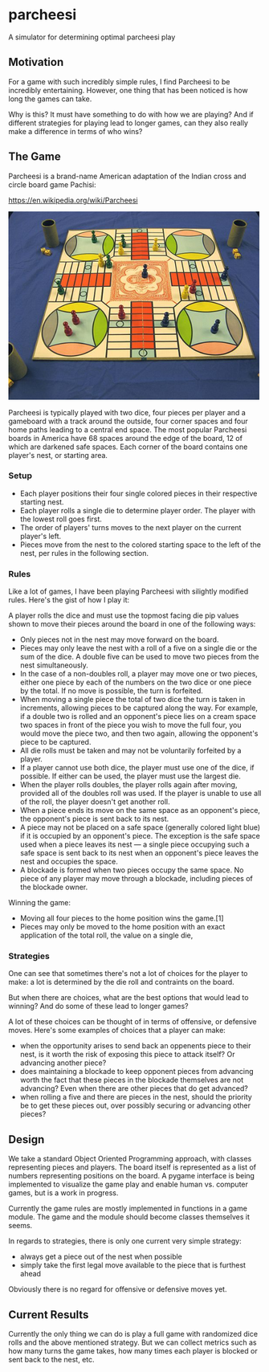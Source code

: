 # parcheesi

A simulator for determining optimal parcheesi play

## Motivation

For a game with such incredibly simple rules, I find Parcheesi to be incredibly entertaining.  However, one thing that has been noticed is how long the games can take.

Why is this?  It must have something to do with how we are playing?  And if different strategies for playing lead to longer games, can they also really make a difference in terms of who wins?

## The Game

Parcheesi is a brand-name American adaptation of the Indian cross and circle board game Pachisi:

https://en.wikipedia.org/wiki/Parcheesi

<img src="images/Parcheesi-board.jpg" alt="Parcheesi-board.jpg" width="500">

Parcheesi is typically played with two dice, four pieces per player and a gameboard with a track around the outside, four corner spaces and four home paths leading to a central end space. The most popular Parcheesi boards in America have 68 spaces around the edge of the board, 12 of which are darkened safe spaces. Each corner of the board contains one player's nest, or starting area. 

### Setup

   * Each player positions their four single colored pieces in their respective starting nest.
   * Each player rolls a single die to determine player order. The player with the lowest roll goes first.
   * The order of players' turns moves to the next player on the current player's left.
   * Pieces move from the nest to the colored starting space to the left of the nest, per rules in the following section.


### Rules

Like a lot of games, I have been playing Parcheesi with silightly modified rules.  Here's the gist of how I play it:

A player rolls the dice and must use the topmost facing die pip values shown to move their pieces around the board in one of the following ways:

   * Only pieces not in the nest may move forward on the board.
   * Pieces may only leave the nest with a roll of a five on a single die or the sum of the dice. A double five can be used to move two pieces from the nest simultaneously.
   * In the case of a non-doubles roll, a player may move one or two pieces, either one piece by each of the numbers on the two dice or one piece by the total. If no move is possible, the turn is forfeited.
   * When moving a single piece the total of two dice the turn is taken in increments, allowing pieces to be captured along the way. For example, if a double two is rolled and an opponent's piece lies on a cream space two spaces in front of the piece you wish to move the full four, you would move the piece two, and then two again, allowing the opponent's piece to be captured.
   * All die rolls must be taken and may not be voluntarily forfeited by a player.
   * If a player cannot use both dice, the player must use one of the dice, if possible. If either can be used, the player must use the largest die.
   * When the player rolls doubles, the player rolls again after moving, provided all of the doubles roll was used. If the player is unable to use all of the roll, the player doesn't get another roll.
   * When a piece ends its move on the same space as an opponent's piece, the opponent's piece is sent back to its nest.
   * A piece may not be placed on a safe space (generally colored light blue) if it is occupied by an opponent's piece. The exception is the safe space used when a piece leaves its nest — a single piece occupying such a safe space is sent back to its nest when an opponent's piece leaves the nest and occupies the space.
   * A blockade is formed when two pieces occupy the same space. No piece of any player may move through a blockade, including pieces of the blockade owner. 

Winning the game:
   * Moving all four pieces to the home position wins the game.[1]
   * Pieces may only be moved to the home position with an exact application of the total roll, the value on a single die,   
  
### Strategies

One can see that sometimes there's not a lot of choices for the player to make: a lot is determined by the die roll and contraints on the board.

But when there are choices, what are the best options that would lead to winning?  And do some of these lead to longer games?  

A lot of these choices can be thought of in terms of offensive, or defensive moves.  Here's some examples of choices that a player can make:


   * when the opportunity arises to send back an oppenents piece to their nest, is it worth the risk of exposing this piece to attack itself?  Or advancing another piece?
   * does maintaining a blockade to keep opponent pieces from advancing worth the fact that these pieces in the blockade themselves are not advancing?  Even when there are other pieces that do get advanced?
   * when rolling a five and there are pieces in the nest, should the priority be to get these pieces out, over possibly securing or advancing other pieces?

## Design

We take a standard Object Oriented Programming approach, with classes representing pieces and players.  The board itself is represented as a list of numbers representing positions on the board.  A pygame interface is being implemented to visualize the game play and enable human vs. computer games, but is a work in progress.

Currently the game rules are mostly implemented in functions in a game module.  The game and the module should become classes themselves it seems.

In regards to strategies, there is only one current very simple strategy:
   * always get a piece out of the nest when possible
   * simply take the first legal move available to the piece that is furthest ahead

Obviously there is no regard for offensive or defensive moves yet.

## Current Results

Currently the only thing we can do is play a full game with randomized dice rolls and the above mentioned strategy.  But we can collect metrics such as how many turns the game takes, how many times each player is blocked or sent back to the nest, etc.

